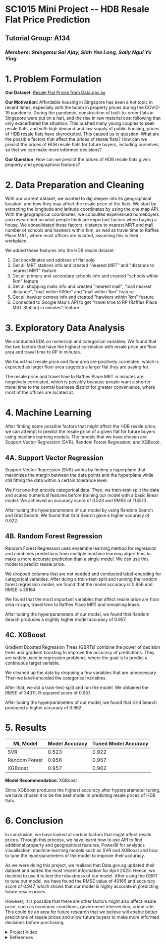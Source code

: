 # SC1015 Mini Project -- HDB Resale Flat Price Prediction 

## Tutorial Group: A134
### *Members: Shingamu Sai Ajay, Siah Yee Long, Sally Ngui Yu Ying*

# 1. Problem Formulation
**Our Dataset**: [Resale Flat Prices from Data.gov.sg](https://data.gov.sg/dataset/resale-flat-prices)

**Our Motivation**: Affordable housing in Singapore has been a hot topic in recent times, especially with the boom in property prices during the COVID-19 pandemic. During the pandemic, construction of built-to-order flats in Singapore were put on a halt, and the rise in raw material cost following that only exacerbated the situation. This pushed many young couples to seek resale flats, and with high demand and low supply of public housing, prices of HDB resale flats have skyrocketed. This caused us to question: What are the possible factors that affect the prices of resale flats? How can we predict the prices of HDB resale flats for future buyers, including ourselves, so that we can make more informed decisions?

**Our Question**: How can we predict the prices of HDB resale flats given property and geographical features?

# 2. Data Preparation and Cleaning
With our current dataset, we wanted to dig deeper into its geographical location, and how they may affect the resale price of the flats. We start by extracting the longitude and latitude coordinates by using the one map API. With the geographical coordinates, we consulted experienced homebuyers and researched on what people think are important factors when buying a house. We consolidated these factors: distance to nearest MRT and mall, number of schools and hawkers within 1km, as well as travel time to Raffles Place MRT, where most offices are located, assuming this is their workplace. 

We added these features into the HDB resale dataset: 
1. Get coordinates and address of flat sold
2. Get all MRT stations info and created "nearest MRT" and "distance to nearest MRT" feature
3. Get all primary and secondary schools info and created "schools within 1km" feature
4. Get all shopping malls info and created "nearest mall", "mall nearest distance", "mall within 500m" and "mall within 1km" feature
5. Get all hawker centres info and created "hawkers within 1km" feature
6. Connected to Google Map's API to get "travel time to RP (Raffles Place MRT Station) in minutes" feature

# 3. Exploratory Data Analysis
We conducted EDA on numerical and categorical variables. We found that the two factors that have the highest correlation with resale price are floor area and travel time to RP in minutes. 

We found that resale price and floor area are positively correlated, which is expected as larger floor area suggests a larger flat they are paying for. 

The resale price and travel time to Raffles Place MRT in minutes are negatively correlated, which is possibly because people want a shorter travel time to the central business district for greater convenience, where most of the offices are located at.

# 4. Machine Learning
After finding some possible factors that might affect the HDB resale price, we can attempt to predict the resale price of a given flat for future buyers using machine learning models. The models that we have chosen are Support Vector Regression (SVR), Random Forest Regression, and XGBoost.

## 4A. Support Vector Regression
Support Vector Regression (SVR) works by finding a hyperplane that maximizes the margin between the data points and the hyperplane while still fitting the data within a certain tolerance level.

We first one-hot encode categorical data. Then, we train-test-split the data and scaled numerical features before training our model with a basic linear model. We achieved an accuracy score of 0.523 and RMSE of 114510.

After tuning the hyperparameters of our model by using Random Search and Grid Search. We found that Grid Search gave a higher accuracy of 0.922.

## 4B. Random Forest Regression
Random Forest Regression uses ensemble learning method for regression and combines predictions from multiple machine learning algorithms to make a more accurate prediction than a single model. We can use this model to predict resale price.

We dropped columns that are not needed and conducted label-encoding for categorical variables. After doing a train-test-split and running the random forest regression model, we found that the model accuracy is 0.956 and RMSE is 35164.

We found that the most important variables that affect resale price are floor area in sqm, travel time to Raffles Place MRT and remaining lease.

After tuning the hyperparameters of our model, we found that Random Search produces a slightly higher model accuracy of 0.957.

## 4C. XGBoost
Gradient Boosted Regression Trees (GBRTs) combine the power of decision trees and gradient boosting to improve the accuracy of predictions. They are widely used in regression problems, where the goal is to predict a continuous target variable. 

We cleaned up the data by dropping a few variables that are unnecessary. Then we label-encoded the categorical variables. 

After that, we did a train-test-split and ran the model. We obtained the RMSE of 34311, R-squared score of 0.957.

After tuning the hyperparameters of our model, we found that Grid Search produced a higher accuracy of 0.962.

# 5. Results

| ML Model      | Model Accuracy   | Tuned Model Accuracy | 
| ------------- | ---------------- | -------------------- |
| SVR           | 0.523            | 0.922                |
| Random Forest | 0.956            | 0.957                |
| XGBoost       | 0.957            | 0.962                |

**Model Recommendation**: XGBoost

Since XGBoost produces the highest accuracy after hyperparameter tuning, we have chosen it to be the best model in predicting resale prices of HDB flats.

# 6. Conclusion
In conclusion, we have looked at certain factors that might affect resale prices. Through this process, we have learnt how to use API to find additional property and geographical features, PowerBI for analytics visualisation, machine learning models such as SVR and XGBoost and how to tune the hyperparameters of the model to improve their accuracy.

As we were doing this project, we realised that Data.gov.sg updated their dataset and added the most recent information for April 2023. Hence, we decided to use it to test the robustness of our model. After using the GBRT to tune our model, we have found the RMSE value of 40165 and accuracy score of 0.947, which shows that our model is highly accurate in predicting future resale prices.

However, it is possible that there are other factors might also affect resale price, such as economic conditions, government intervention, crime rate. This could be an area for future research that we believe will enable better predictions of resale prices and allow future buyers to make more informed decisions before purchasing.

<details>
<summary>Project Video</summary>
https://youtu.be/JVBR8tnrslk 
</details>
 
<details>
<summary>References</summary>
https://data.gov.sg/dataset/resale-flat-prices
 
https://slidesgo.com/theme/real-estate-marketing-plan#search-Real+Estate&position-1&results-28​

https://www.channelnewsasia.com/singapore/jurong-point-subway-snatch-theft-illegal-remittance-court-jail-3412236​

https://blog.seedly.sg/whats-driving-up-singapore-property-prices/​

https://upload.wikimedia.org/wikipedia/commons/f/f3/Pinnacle%40Duxton%2C_Singapore_-_20100101.jpg ​

http://souravsengupta.com/​

https://static.mothership.sg/1/2019/04/Screen-Shot-2019-04-28-at-6.39.32-PM.png ​

https://www.asiaone.com/money/4-room-bendemeer-hdb-resale-flat-sold-1m ​

https://www.asiaone.com/money/record-breaking-hdb-resale-maisonettes-toh-yi-drive-flat-sold-13m-jurong-east-flat-sold-1m ​

https://www.straitstimes.com/singapore/housing/more-hdb-resale-flats-sold-for-at-least-1m-in-first-9-months-of-2022-than-in-whole-of-2021

https://towardsdatascience.com/building-a-one-hot-encoding-layer-with-tensorflow-f907d686bf39 

https://towardsdatascience.com/4-categorical-encoding-concepts-to-know-for-data-scientists-e144851c6383​

https://www.researchgate.net/figure/The-architecture-of-Gradient-Boosting-Decision-Tree_fig2_356698772​

https://www.researchgate.net/figure/Comparison-between-a-grid-search-and-b-random-search-for-hyper-parameter-tuning-The_fig2_341691661 ​

https://www.google.com/url?sa=i&url=https%3A%2F%2Fwww.gormanalysis.com%2Fblog%2Fgradient-boosting-explained%2F&psig=AOvVaw24T8Kt8qhohPWlI8xN-usc&ust=1681810770505000&source=images&cd=vfe&ved=0CA4QjRxqFwoTCNCz4cDPsP4CFQAAAAAdAAAAABAD ​

https://www.google.com/url?sa=i&url=https%3A%2F%2Fthenounproject.com%2Fbrowse%2Ficons%2Fterm%2Fsvm%2F&psig=AOvVaw3WwKPVtBH7vL0n7-n5pUAQ&ust=1681810719070000&source=images&cd=vfe&ved=0CA4QjRxqFwoTCJiXhKjPsP4CFQAAAAAdAAAAABAD ​

https://www.google.com/imgres?imgurl=https%3A%2F%2Fcdn.windowsreport.com%2Fwp-content%2Fuploads%2F2019%2F07%2FFix-power-bi-cant-find-app.jpg&tbnid=nkjYiN1RvGgm-M&vet=12ahUKEwjaiLuUz7D-AhVVFbcAHV7jDLoQMygEegUIARDSAQ..i&imgrefurl=https%3A%2F%2Fwindowsreport.com%2Fpower-bi-cant-find-app%2F&docid=QLf7bmj7RoiUqM&w=1200&h=1200&q=powerbi%20icon&ved=2ahUKEwjaiLuUz7D-AhVVFbcAHV7jDLoQMygEegUIARDSAQ ​

https://www.google.com/imgres?imgurl=https%3A%2F%2Fcdn-icons-png.flaticon.com%2F512%2F6681%2F6681415.png&tbnid=k7umq_tdqlVlGM&vet=12ahUKEwjAgfDwz7D-AhUL83MBHdkCB0AQMygMegUIARDcAQ..i&imgrefurl=https%3A%2F%2Fwww.flaticon.com%2Ffree-icon%2Fsetting_6681415&docid=YTQ_sUULeZdjGM&w=512&h=512&q=hyperparameter%20tuning%20icon&ved=2ahUKEwjAgfDwz7D-AhUL83MBHdkCB0AQMygMegUIARDcAQ ​

https://www.google.com/imgres?imgurl=https%3A%2F%2Fcdn-icons-png.flaticon.com%2F512%2F3310%2F3310624.png&tbnid=QrTWbWNeEizkqM&vet=12ahUKEwjNi8a507D-AhVT1HMBHQB4DJoQMygAegUIARDJAQ..i&imgrefurl=https%3A%2F%2Fwww.flaticon.com%2Ffree-icon%2Feconomic_3310624&docid=N9YYgIEtLY6C9M&w=512&h=512&q=economic%20conditions%20icon&ved=2ahUKEwjNi8a507D-AhVT1HMBHQB4DJoQMygAegUIARDJAQ ​

https://www.google.com/imgres?imgurl=https%3A%2F%2Fcdn-icons-png.flaticon.com%2F512%2F8040%2F8040938.png&tbnid=yGuKbIW36FAu4M&vet=12ahUKEwiKhY7J07D-AhUK-HMBHbEkCckQMygCegUIARDOAQ..i&imgrefurl=https%3A%2F%2Fwww.flaticon.com%2Ffree-icon%2Fpolicy_8040938&docid=zyiocACpzWyrnM&w=512&h=512&q=government%20policies%20icon&ved=2ahUKEwiKhY7J07D-AhUK-HMBHbEkCckQMygCegUIARDOAQ​

https://www.google.com/imgres?imgurl=https%3A%2F%2Fcdn-icons-png.flaticon.com%2F128%2F4321%2F4321395.png&tbnid=XCKuEzUa4gYkLM&vet=12ahUKEwj0trfV07D-AhXOBbcAHdDzANgQMygJegUIARDeAQ..i&imgrefurl=https%3A%2F%2Fwww.flaticon.com%2Ffree-icons%2Fcrime&docid=qYj3LFXwIlQoAM&w=128&h=128&q=crime%20rate%20icon&ved=2ahUKEwj0trfV07D-AhXOBbcAHdDzANgQMygJegUIARDeAQ​

https://levelup.gitconnected.com/random-forest-regression-209c0f354c84 
</details>
